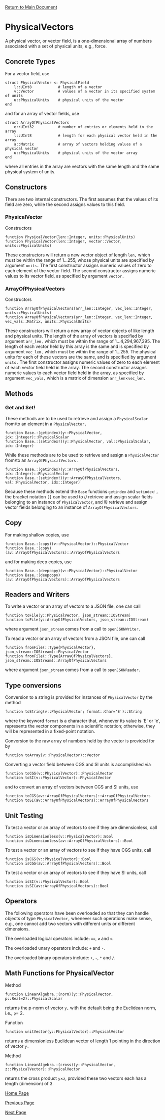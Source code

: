 [Return to Main Document](.\README.md)

# PhysicalVectors

A physical vector, or vector field, is a one-dimensional array of numbers associated with a set of physical units, e.g., force.

## Concrete Types

For a vector field, use
```
struct PhysicalVector <: PhysicalField
    l::UInt8            # length of a vector
    v::Vector           # values of a vector in its specified system of units
    u::PhysicalUnits    # physical units of the vector
end
```
and for an array of vector fields, use
```
struct ArrayOfPhysicalVectors
    e::UInt32           # number of entries or elements held in the array
    l::UInt8            # length for each physical vector held in the array
    a::Matrix           # array of vectors holding values of a physical vector
    u::PhysicalUnits    # physical units of the vector array
end
```
where all entries in the array are vectors with the same length and the same physical system of units.

## Constructors

There are two internal constructors. The first assumes that the values of its field are zero, while the second assigns values to this field.

### PhysicalVector

Constructors
```
function PhysicalVector(len::Integer, units::PhysicalUnits)
function PhysicalVector(len::Integer, vector::Vector, units::PhysicalUnits)
```
These constructors will return a new vector object of length `len,` which must be within the range of 1…255, whose physical units are specified by argument `units.` The first constructor assigns numeric values of zero to each element of the vector field. The second constructor assigns numeric values to its vector field, as specified by argument `vector.`

### ArrayOfPhysicalVectors

Constructors
```
function ArrayOfPhysicalVectors(arr_len::Integer, vec_len::Integer, units::PhysicalUnits)
function ArrayOfPhysicalVectors(arr_len::Integer, vec_len::Integer, vec_vals::Matrix, units::PhysicalUnits)
```
These constructors will return a new array of vector objects of like length and physical units. The length of the array of vectors is specified by argument `arr_len,` which must be within the range of 1…4,294,967,295. The length of each vector held by this array is the same and is specified by argument `vec_len,` which must be within the range of 1…255. The physical units for each of these vectors are the same, and is specified by argument `units.` The first constructor assigns numeric values of zero to each element of each vector field held in the array. The second constructor assigns numeric values to each vector field held in the array, as specified by argument `vec_vals,` which is a matrix of dimension `arr_len`×`vec_len.`

## Methods

### Get and Set!

These methods are to be used to retrieve and assign a `PhysicalScalar` from/to an element in a `PhysicalVector.`

```
function Base.:(getindex)(y::PhysicalVector, idx::Integer)::PhysicalScalar
function Base.:(setindex!)(y::PhysicalVector, val::PhysicalScalar, idx::Integer)
```

While these methods are to be used to retrieve and assign a `PhysicalVector` from/to an `ArrayOfPhysicalVectors.`

```
function Base.:(getindex)(y::ArrayOfPhysicalVectors, idx::Integer)::PhysicalVector
function Base.:(setindex!)(y::ArrayOfPhysicalVectors, val::PhysicalVector, idx::Integer)
```

Because these methods extend the `Base` functions `getindex` and `setindex!,` the bracket notation `[]` can be used to *i)* retrieve and assign scalar fields belonging to an instance of `PhysicalVector`, and *ii)* retrieve and assign vector fields belonging to an instance of `ArrayOfPhysicalVectors`.

## Copy

For making shallow copies, use
```
function Base.:(copy)(v::PhysicalVector)::PhysicalVector
function Base.:(copy)(av::ArrayOfPhysicalVectors)::ArrayOfPhysicalVectors
```
and for making deep copies, use
```
function Base.:(deepcopy)(v::PhysicalVector)::PhysicalVector
function Base.:(deepcopy)(av::ArrayOfPhysicalVectors)::ArrayOfPhysicalVectors
```

## Readers and Writers

To write a vector or an array of vectors to a JSON file, one can call
```
function toFile(y::PhysicalVector, json_stream::IOStream)
function toFile(y::ArrayOfPhysicalVectors, json_stream::IOStream)
```
where argument `json_stream` comes from a call to `openJSONWriter.` 

To read a vector or an array of vectors from a JSON file, one can call
```
function fromFile(::Type{PhysicalVector}, json_stream::IOStream)::PhysicalVector
function fromFile(::Type{ArrayOfPhysicalVectors}, json_stream::IOStream)::ArrayOfPhysicalVectors
```
where argument `json_stream` comes from a call to `openJSONReader.` 

## Type conversions

Conversion to a string is provided for instances of `PhysicalVector` by the method

```
function toString(v::PhysicalVector; format::Char='E')::String
```

where the keyword `format` is a character that, whenever its value is 'E' or 'e', represents the vector components in a scientific notation; otherwise, they will be represented in a fixed-point notation.

Conversion to the raw array of numbers held by the vector is provided for by
```
function toArray(v::PhysicalVector)::Vector
```

Converting a vector field between CGS and SI units is accomplished via
```
function toCGS(v::PhysicalVector)::PhysicalVector
function toSI(v::PhysicalVector)::PhysicalVector
```
and to convert an array of vectors between CGS and SI units, use
```
function toCGS(av::ArrayOfPhysicalVectors)::ArrayOfPhysicalVectors
function toSI(av::ArrayOfPhysicalVectors)::ArrayOfPhysicalVectors
```

## Unit Testing

To test a vector or an array of vectors to see if they are dimensionless, call
```
function isDimensionless(v::PhysicalVector)::Bool
function isDimensionless(av::ArrayOfPhysicalVectors)::Bool
```
To test a vector or an array of vectors to see if they have CGS units, call
```
function isCGS(v::PhysicalVector)::Bool
function isCGS(av::ArrayOfPhysicalVectors)::Bool
```
To test a vector or an array of vectors to see if they have SI units, call
```
function isSI(v::PhysicalVector)::Bool
function isSI(av::ArrayOfPhysicalVectors)::Bool
```

## Operators

The following operators have been overloaded so that they can handle objects of type `PhysicalVector,` whenever such operations make sense, e.g., one cannot add two vectors with different units or different dimensions. 

The overloaded logical operators include: `==`, `≠` and `≈`. 

The overloaded unary operators include: `+` and `-`. 

The overloaded binary operators include: `+`, `-`, `*` and `/`.

## Math Functions for PhysicalVector

Method
```
function LinearAlgebra.:(norm)(y::PhysicalVector, p::Real=2)::PhysicalScalar
```
returns the p-norm of vector `y,` with the default being the Euclidean norm, i.e., `p`= 2. 

Function 
```
function unitVector(y::PhysicalVector)::PhysicalVector
```
returns a dimensionless Euclidean vector of length 1 pointing in the direction of vector `y.`

Method
```
function LinearAlgebra.:(cross)(y::PhysicalVector, z::PhysicalVector)::PhysicalVector
```
returns the cross product `y`×`z`, provided these two vectors each has a length (dimension) of 3.

[Home Page](.\README.md)

[Previous Page](.\README_PhysicalScalars.md)

[Next Page](.\README_PhysicalTensors.md)
